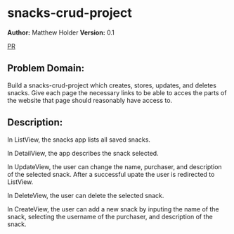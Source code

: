 # snacks-crud-project

**Author:** Matthew Holder
**Version:** 0.1

[PR]()

## Problem Domain:

Build a snacks-crud-project which creates, stores, updates, and deletes snacks. Give each page the necessary links to be able to acces the parts of the website that page should reasonably have access to.

## Description:

In ListView, the snacks app lists all saved snacks.

In DetailView, the app describes the snack selected.

In UpdateView, the user can change the name, purchaser, and description of the selected snack. After a successful upate the user is redirected to ListView.

In DeleteView, the user can delete the selected snack.

In CreateView, the user can add a new snack by inputing the name of the snack, selecting the username of the purchaser, and description of the snack.